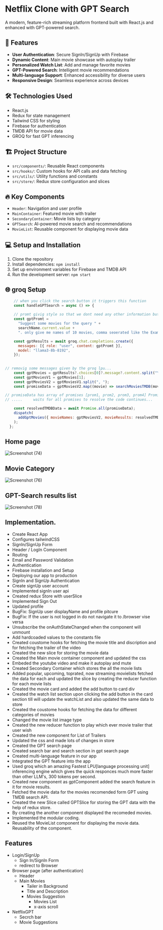 # Netflix Clone with GPT Search

A modern, feature-rich streaming platform frontend built with React.js and enhanced with GPT-powered search.

## 🚀 Features

- **User Authentication**: Secure SignIn/SignUp with Firebase
- **Dynamic Content**: Main movie showcase with autoplay trailer
- **Personalized Watch List**: Add and manage favorite movies
- **GPT-Powered Search**: Intelligent movie recommendations
- **Multi-language Support**: Enhanced accessibility for diverse users
- **Responsive Design**: Seamless experience across devices

## 🛠️ Technologies Used

- React.js
- Redux for state management
- Tailwind CSS for styling
- Firebase for authentication
- TMDB API for movie data
- GROQ for fast GPT inferencing

## 🏗️ Project Structure

- `src/components/`: Reusable React components
- `src/hooks/`: Custom hooks for API calls and data fetching
- `src/utils/`: Utility functions and constants
- `src/store/`: Redux store configuration and slices

## 🔥 Key Components

- `Header`: Navigation and user profile
- `MainContainer`: Featured movie with trailer
- `SecondaryContainer`: Movie lists by category
- `GPTSearch`: AI-powered movie search and recommendations
- `MovieList`: Reusable component for displaying movie data

## 💻 Setup and Installation

1. Clone the repository
2. Install dependencies: `npm install`
3. Set up environment variables for Firebase and TMDB API
4. Run the development server: `npm start`

## 🌐 groq Setup

```JavaScript
    // when you click the search button it triggers this function
    const handleGPTSearch = async () => {
    
    // promt givig style so that we dont need any other information but just movie names....
    const gptPromt =
      "Suggest some movies for the query " +
      searchName.current.value +
      ". only give me names of 10 movies, comma seoerated like the Example results given ahead. Example results: [IronMan, Goolmal, Hitman, Thor, King kong] in array fromate. Keep in mind results must look like Example results noting more than that.";

    const gptResults = await groq.chat.completions.create({
      messages: [{ role: "user", content: gptPromt }],
      model: "llama3-8b-8192",
    });
    
    
// removig some messages given by the groq lpu... 
    const gptMovies = gptResults?.choices[0]?.message?.content.split("\n\n");
    const gptMoviesV1 = gptMovies[1];
    const gptMoviesV2 = gptMoviesV1.split(", ");
    const promiseData = gptMoviesV2.map((movie) => searchMoviesTMDB(movie));

// promiseData has array of promises [prom1, prom2, prom3, prom4] Promise.all()
// .....     waits for all promises to resolve the code continues...

    const resolvedTMDBData = await Promise.all(promiseData);
    dispatch(
      addGptMovies({ movieNames: gptMoviesV2, movieResults: resolvedTMDBData })
    );
  };


```

## Home page
![Screenshot (74)](https://github.com/lingarajhu/Netflix-GPT/assets/159787794/5f474ad9-e8e0-4197-85a4-4d2e5b1a60ce)

## Movie Category 
![Screenshot (76)](https://github.com/lingarajhu/Netflix-GPT/assets/159787794/c19263b3-097a-4510-8480-5073ab00ec6b)

## GPT-Search results list
![Screenshot (78)](https://github.com/lingarajhu/Netflix-GPT/assets/159787794/70fb2a29-6674-4853-a41b-024fee21f796)

## Implementation.

- Create React App
- Configures tailwindCSS
- SignIn/SignUp Form
- Header / LogIn Component
- Routing
- Email and Password Validation
- Authentication
- Firebase installation and Setup
- Deploying our app to production
- SignIn and SignUp Authentication
- Create signUp user account
- Implemented signIn user api
- Created redux Store with userSlice
- Implemented Sign Out
- Updated profile
- BugFix: SignUp user displayName and profile pitcure
- BugFix: If the user is not logged in do not navigate it to /browser vise versa
- Unsubscribe the onAuthStateChanged when the component will unmount
- Add hardcoaded values to the constants file
- Created coustome hooks for fetching the movie title and discription and for fetching the trailer of the video
- Created the new slice for storing the movie data
- Created the Main movie container component and updated the css
- Embeded the youtube video and make it autoplay and mute
- Created Secondary Container which stores the all the movie lists
- Added popular, upcoming, toprated, now streaming movielists fetched the data for each and updated the slice by creating the reducer function for each movie lists
- Created the movie card and added the add button to card div
- Created the watch list section upon clicking the add button in the card section till will update the watchList and also updated the same data to store
- Created the coustome hooks for fetching the data for different categories of movies
- Changed the movie list image type
- Created the new reducer function to play which ever movie trailer that user wish
- Created the new component for List of Trailers
- Updated the css and made lots of changes in store
- Created the GPT search page
- Created search bar and search section in gpt search page
- Created multi-language feature in our app
- Integrated the GPT feature into the app
- Used groq which an amazing Fastest LPU[language processing unit] inferencing engine which gives the quick responces much more faster than other LLM's, 300 tokens per second.
- Created new component as gptComponent added the search feature in it for movie results.
- Fetched the movie data for the movies recomended form GPT using TMDB search API.
- Created the new Slice called GPTSlice for storing the GPT data with the help of redux store.
- By creating the another component displayed the recomeded movies.
- Implemented the modular coding.
- Reused the MovieList component for displaying the movie data. Reusability of the component.

## Features

- Login/SignUp
  - Sign In/SignIn Form
  - redirect to Browser
- Browser page (after authentication)
  - Header
  - Main Movies
    - Tailer in Background
    - Title and Description
    - Movies Suggestion
      - Movies List
      - x-axis scroll
- NetflixGPT
  - Secrch bar
  - Movie Suggestions
